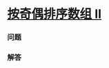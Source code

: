 # [按奇偶排序数组 II](https://leetcode-cn.com/problems/sort-array-by-parity-ii)

### 问题



### 解答

```

```
